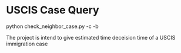 # USCIS Case Query

python check_neighbor_case.py -c <Your Case Number> -b <Interval>

The project is intend to give estimated time deceision time of a USCIS immigration case
